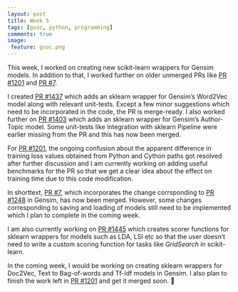 ```yaml
---
layout: post
title: Week 5
tags: [gsoc, python, programming]
comments: true
image:
 feature: gsoc.png
---
```


This week, I worked on creating new scikit-learn wrappers for Gensim models. In addition to that, I worked further on older unmerged PRs like [PR #1201](https://github.com/RaRe-Technologies/gensim/pull/1201) and [PR #7](https://github.com/stephenhky/PyShortTextCategorization/pull/7).

I created [PR #1437](https://github.com/RaRe-Technologies/gensim/pull/1437) which adds an sklearn wrapper for Gensim’s Word2Vec model along with relevant unit-tests. Except a few minor suggestions which need to be incorporated in the code, the PR is merge-ready. I also worked further on [PR #1403](https://github.com/RaRe-Technologies/gensim/pull/1403) which adds an sklearn wrapper for Gensim’s Author-Topic model. Some unit-tests like integration with sklearn Pipeline were earlier missing from the PR and this has now been merged.

For [PR #1201](https://github.com/RaRe-Technologies/gensim/pull/1201), the ongoing confusion about the apparent difference in training loss values obtained from Python and Cython paths got resolved after further discussion and I am currently working on adding useful benchmarks for the PR so that we get a clear idea about the effect on training time due to this code modification.

In shorttext, [PR #7](https://github.com/stephenhky/PyShortTextCategorization/pull/7), which incorporates the change corrsponding to [PR #1248](https://github.com/RaRe-Technologies/gensim/pull/1248) in Gensim, has now been merged. However, some changes corresponding to saving and loading of models still need to be implemented which I plan to complete in the coming week.

I am also currently working on [PR #1445](https://github.com/RaRe-Technologies/gensim/pull/1445) which creates scorer functions for sklearn wrappers for models such as LDA, LSI etc so that the user doesn’t need to write a custom scoring function for tasks like *GridSearch* in scikit-learn.

In the coming week, I would be working on creating sklearn wrappers for Doc2Vec, Text to Bag-of-words and Tf-Idf models in Gensim. I also plan to finish the work left in [PR #1201](https://github.com/RaRe-Technologies/gensim/pull/1201) and get it merged soon. 🙂